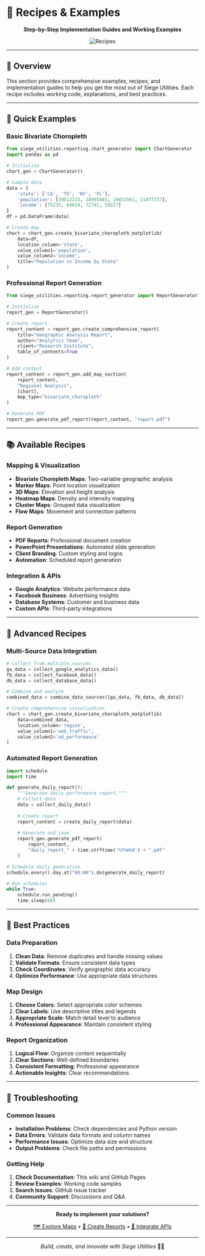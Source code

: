 # 📖 Recipes & Examples

<div align="center">

**Step-by-Step Implementation Guides and Working Examples**

![Recipes](https://img.shields.io/badge/Recipes-Step%20by%20Step-blue?style=for-the-badge&logo=book)

</div>

---

## 🎯 **Overview**

This section provides comprehensive examples, recipes, and implementation guides to help you get the most out of Siege Utilities. Each recipe includes working code, explanations, and best practices.

---

## 🚀 **Quick Examples**

### **Basic Bivariate Choropleth**
```python
from siege_utilities.reporting.chart_generator import ChartGenerator
import pandas as pd

# Initialize
chart_gen = ChartGenerator()

# Sample data
data = {
    'state': ['CA', 'TX', 'NY', 'FL'],
    'population': [39512223, 28995881, 19453561, 21477737],
    'income': [75235, 64034, 72741, 59227]
}
df = pd.DataFrame(data)

# Create map
chart = chart_gen.create_bivariate_choropleth_matplotlib(
    data=df,
    location_column='state',
    value_column1='population',
    value_column2='income',
    title="Population vs Income by State"
)
```

### **Professional Report Generation**
```python
from siege_utilities.reporting.report_generator import ReportGenerator

# Initialize
report_gen = ReportGenerator()

# Create report
report_content = report_gen.create_comprehensive_report(
    title="Geographic Analysis Report",
    author="Analytics Team",
    client="Research Institute",
    table_of_contents=True
)

# Add content
report_content = report_gen.add_map_section(
    report_content,
    "Regional Analysis",
    [chart],
    map_type="bivariate_choropleth"
)

# Generate PDF
report_gen.generate_pdf_report(report_content, "report.pdf")
```

---

## 📚 **Available Recipes**

### **Mapping & Visualization**
- **Bivariate Choropleth Maps**: Two-variable geographic analysis
- **Marker Maps**: Point location visualization
- **3D Maps**: Elevation and height analysis
- **Heatmap Maps**: Density and intensity mapping
- **Cluster Maps**: Grouped data visualization
- **Flow Maps**: Movement and connection patterns

### **Report Generation**
- **PDF Reports**: Professional document creation
- **PowerPoint Presentations**: Automated slide generation
- **Client Branding**: Custom styling and logos
- **Automation**: Scheduled report generation

### **Integration & APIs**
- **Google Analytics**: Website performance data
- **Facebook Business**: Advertising insights
- **Database Systems**: Customer and business data
- **Custom APIs**: Third-party integrations

---

## 🎨 **Advanced Recipes**

### **Multi-Source Data Integration**
```python
# Collect from multiple sources
ga_data = collect_google_analytics_data()
fb_data = collect_facebook_data()
db_data = collect_database_data()

# Combine and analyze
combined_data = combine_data_sources([ga_data, fb_data, db_data])

# Create comprehensive visualization
chart = chart_gen.create_bivariate_choropleth_matplotlib(
    data=combined_data,
    location_column='region',
    value_column1='web_traffic',
    value_column2='ad_performance'
)
```

### **Automated Report Generation**
```python
import schedule
import time

def generate_daily_report():
    """Generate daily performance report."""
    # Collect data
    data = collect_daily_data()
    
    # Create report
    report_content = create_daily_report(data)
    
    # Generate and save
    report_gen.generate_pdf_report(
        report_content, 
        "daily_report_" + time.strftime('%Y%m%d') + ".pdf"
    )

# Schedule daily generation
schedule.every().day.at("09:00").do(generate_daily_report)

# Run scheduler
while True:
    schedule.run_pending()
    time.sleep(60)
```

---

## 🔧 **Best Practices**

### **Data Preparation**
1. **Clean Data**: Remove duplicates and handle missing values
2. **Validate Formats**: Ensure consistent data types
3. **Check Coordinates**: Verify geographic data accuracy
4. **Optimize Performance**: Use appropriate data structures

### **Map Design**
1. **Choose Colors**: Select appropriate color schemes
2. **Clear Labels**: Use descriptive titles and legends
3. **Appropriate Scale**: Match detail level to audience
4. **Professional Appearance**: Maintain consistent styling

### **Report Organization**
1. **Logical Flow**: Organize content sequentially
2. **Clear Sections**: Well-defined boundaries
3. **Consistent Formatting**: Professional appearance
4. **Actionable Insights**: Clear recommendations

---

## 🚨 **Troubleshooting**

### **Common Issues**
- **Installation Problems**: Check dependencies and Python version
- **Data Errors**: Validate data formats and column names
- **Performance Issues**: Optimize data size and structure
- **Output Problems**: Check file paths and permissions

### **Getting Help**
1. **Check Documentation**: This wiki and GitHub Pages
2. **Review Examples**: Working code samples
3. **Search Issues**: GitHub issue tracker
4. **Community Support**: Discussions and Q&A

---

<div align="center">

**Ready to implement your solutions?**

[🗺️ Explore Maps](Mapping-and-Visualization) • [📄 Create Reports](Report-Generation) • [🔌 Integrate APIs](Integration-and-APIs)

---

*Build, create, and innovate with Siege Utilities* 📖✨

</div>
